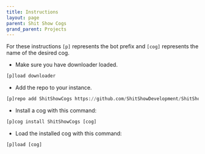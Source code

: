 ```yaml
---
title: Instructions
layout: page
parent: Shit Show Cogs
grand_parent: Projects
---
```



For these instructions `[p]` represents the bot prefix and `[cog]` represents the name of the desired cog.


- Make sure you have downloader loaded.

```py
[p]load downloader
```

- Add the repo to your instance.

```py
[p]repo add ShitShowCogs https://github.com/ShitShowDevelopment/ShitShowCogs
```

- Install a cog with this command:

```py
[p]cog install ShitShowCogs [cog]
```

- Load the installed cog with this command:

```py
[p]load [cog]
```
